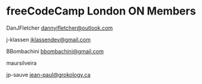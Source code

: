 freeCodeCamp London ON Members
===

DanJFletcher dannyjfletcher@outlook.com

j-klassen jklassendev@gmail.com

BBombachini bbombachini@gmail.com

maursilveira

jp-sauve jean-paul@grokology.ca
